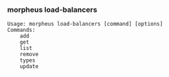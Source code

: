 ### morpheus load-balancers

```
Usage: morpheus load-balancers [command] [options]
Commands:
	add
	get
	list
	remove
	types
	update
```

